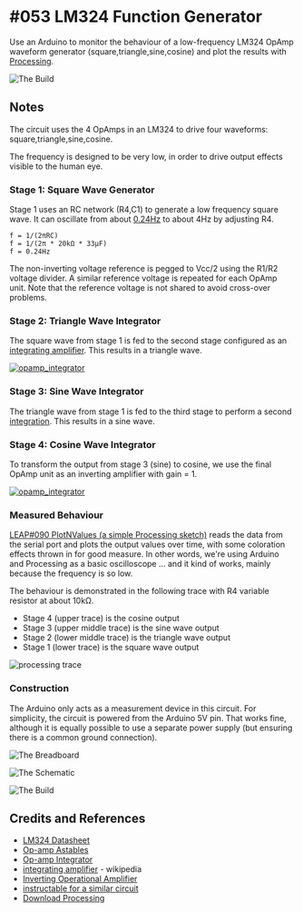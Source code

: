 # #053 LM324 Function Generator

Use an Arduino to monitor the behaviour of a low-frequency LM324 OpAmp waveform generator (square,triangle,sine,cosine) and plot the results with [Processing](https://www.processing.org).

![The Build](./assets/FunctionGenerator324_build.jpg?raw=true)

## Notes

The circuit uses the 4 OpAmps in an LM324 to drive four waveforms: square,triangle,sine,cosine.

The frequency is designed to be very low, in order to drive output effects visible to the human eye.

### Stage 1: Square Wave Generator

Stage 1 uses an RC network (R4,C1) to generate a low frequency square wave. It can oscillate from about
[0.24Hz](https://www.wolframalpha.com/input/?i=1%2F%282%CF%80+*+20k%CE%A9+*+33%CE%BCF%29)
to about 4Hz by adjusting R4.

    f = 1/(2πRC)
    f = 1/(2π * 20kΩ * 33μF)
    f = 0.24Hz

The non-inverting voltage reference is pegged to Vcc/2 using the R1/R2 voltage divider.
A similar reference voltage is repeated for each OpAmp unit.
Note that the reference voltage is not shared to avoid cross-over problems.

### Stage 2: Triangle Wave Integrator

The square wave from stage 1 is fed to the second stage configured as an [integrating amplifier](https://en.wikipedia.org/wiki/Op_amp_integrator).
This results in a triangle wave.

[![opamp_integrator](./assets/opamp_integrator.png)](https://www.electronics-tutorials.ws/opamp/opamp_6.html)

### Stage 3: Sine Wave Integrator

The triangle wave from stage 1 is fed to the third stage to perform a second [integration](https://en.wikipedia.org/wiki/Op_amp_integrator).
This results in a sine wave.

### Stage 4: Cosine Wave Integrator

To transform the output from stage 3 (sine) to cosine, we use the final OpAmp unit as an inverting amplifier with gain = 1.

[![opamp_integrator](./assets/opamp_inverting.png)](https://www.electronics-tutorials.ws/opamp/opamp_2.html)

### Measured Behaviour

[LEAP#090 PlotNValues (a simple Processing sketch)](https://leap.tardate.com/playground/plotnvalues/) reads the data from the serial port and plots the output values over time, with some coloration effects thrown in for good measure. In other words, we're using Arduino and Processing as a basic oscilloscope ... and it kind of works, mainly because the frequency is so low.

The behaviour is demonstrated in the following trace with R4 variable resistor at about 10kΩ.

* Stage 4 (upper trace) is the cosine output
* Stage 3 (upper middle trace) is the sine wave output
* Stage 2 (lower middle trace) is the triangle wave output
* Stage 1 (lower trace) is the square wave output

![processing trace](./assets/processing_trace.png?raw=true)

### Construction

The Arduino only acts as a measurement device in this circuit. For simplicity, the circuit is powered from the Arduino 5V pin.
That works fine, although it is equally possible to use a separate power supply (but ensuring there is a common ground connection).

![The Breadboard](./assets/FunctionGenerator324_bb.jpg?raw=true)

![The Schematic](./assets/FunctionGenerator324_schematic.jpg?raw=true)

![The Build](./assets/FunctionGenerator324_build.jpg?raw=true)

## Credits and References

* [LM324 Datasheet](https://www.futurlec.com/Linear/LM324N.shtml)
* [Op-amp Astables](https://learnabout-electronics.org/Oscillators/osc42.php)
* [Op-amp Integrator](https://www.electronics-tutorials.ws/opamp/opamp_6.html)
* [integrating amplifier](https://en.wikipedia.org/wiki/Op_amp_integrator) - wikipedia
* [Inverting Operational Amplifier](https://www.electronics-tutorials.ws/opamp/opamp_2.html)
* [instructable for a similar circuit](https://www.instructables.com/id/THE-SIMPLEST-FUNCTION-GENERATOR-BUILT-ON-A-BREADBO/?ALLSTEPS)
* [Download Processing](https://www.processing.org/download/)
